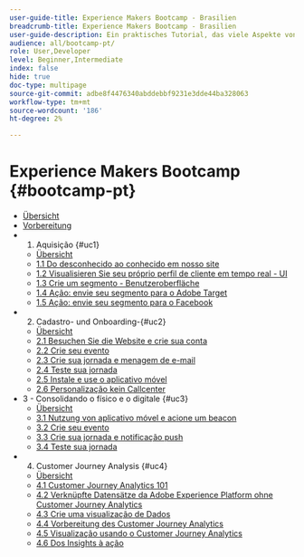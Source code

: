 ```yaml
---
user-guide-title: Experience Makers Bootcamp - Brasilien
breadcrumb-title: Experience Makers Bootcamp - Brasilien
user-guide-description: Ein praktisches Tutorial, das viele Aspekte von Adobe Experience Platform behandelt.
audience: all/bootcamp-pt/
role: User,Developer
level: Beginner,Intermediate
index: false
hide: true
doc-type: multipage
source-git-commit: adbe8f4476340abddebbf9231e3dde44ba328063
workflow-type: tm+mt
source-wordcount: '186'
ht-degree: 2%

---
```



# Experience Makers Bootcamp {#bootcamp-pt}

+ [Übersicht](/help/bootcamp-pt/overview.md)
+ [Vorbereitung](/help/bootcamp-pt/prework.md)
+ 1. Aquisição {#uc1}
   + [Übersicht](/help/bootcamp-pt/uc/uc1/uc1.md)
   + [1.1 Do desconhecido ao conhecido em nosso site](/help/bootcamp-pt/uc/uc1/ex1.md)
   + [1.2 Visualisieren Sie seu próprio perfil de cliente em tempo real - UI](/help/bootcamp-pt/uc/uc1/ex2.md)
   + [1.3 Crie um segmento - Benutzeroberfläche](/help/bootcamp-pt/uc/uc1/ex3.md)
   + [1.4 Ação: envie seu segmento para o Adobe Target](/help/bootcamp-pt/uc/uc1/ex4.md)
   + [1.5 Ação: envie seu segmento para o Facebook](/help/bootcamp-pt/uc/uc1/ex5.md)
+ 2. Cadastro- und Onboarding-{#uc2}
   + [Übersicht](/help/bootcamp-pt/uc/uc2/uc2.md)
   + [2.1 Besuchen Sie die Website e crie sua conta](/help/bootcamp-pt/uc/uc2/ex1.md)
   + [2.2 Crie seu evento](/help/bootcamp-pt/uc/uc2/ex2.md)
   + [2.3 Crie sua jornada e menagem de e-mail](/help/bootcamp-pt/uc/uc2/ex3.md)
   + [2.4 Teste sua jornada](/help/bootcamp-pt/uc/uc2/ex4.md)
   + [2.5 Instale e use o aplicativo móvel](/help/bootcamp-pt/uc/uc2/ex5.md)
   + [2.6 Personalização kein Callcenter](/help/bootcamp-pt/uc/uc2/ex6.md)
+ 3 - Consolidando o físico e o digitale {#uc3}
   + [Übersicht](/help/bootcamp-pt/uc/uc3/uc3.md)
   + [3.1 Nutzung von aplicativo móvel e acione um beacon](/help/bootcamp-pt/uc/uc3/ex1.md)
   + [3.2 Crie seu evento](/help/bootcamp-pt/uc/uc3/ex2.md)
   + [3.3 Crie sua jornada e notificação push](/help/bootcamp-pt/uc/uc3/ex3.md)
   + [3.4 Teste sua jornada](/help/bootcamp-pt/uc/uc3/ex4.md)
+ 4. Customer Journey Analysis {#uc4}
   + [Übersicht](/help/bootcamp-pt/uc/uc4/uc4.md)
   + [4.1 Customer Journey Analytics 101](/help/bootcamp-pt/uc/uc4/ex1.md)
   + [4.2 Verknüpfte Datensätze da Adobe Experience Platform ohne Customer Journey Analytics](/help/bootcamp-pt/uc/uc4/ex2.md)
   + [4.3 Crie uma visualização de Dados](/help/bootcamp-pt/uc/uc4/ex3.md)
   + [4.4 Vorbereitung des Customer Journey Analytics](/help/bootcamp-pt/uc/uc4/ex4.md)
   + [4.5 Visualização usando o Customer Journey Analytics](/help/bootcamp-pt/uc/uc4/ex5.md)
   + [4.6 Dos Insights à ação](/help/bootcamp-pt/uc/uc4/ex6.md)